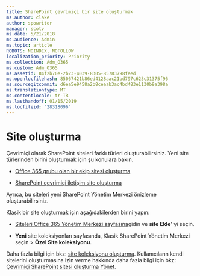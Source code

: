 ```yaml
---
title: SharePoint çevrimiçi bir site oluşturmak
ms.author: clake
author: spowriter
manager: scotv
ms.date: 5/21/2018
ms.audience: Admin
ms.topic: article
ROBOTS: NOINDEX, NOFOLLOW
localization_priority: Priority
ms.collection: Adm_O365
ms.custom: Adm_O365
ms.assetid: 84f2b70e-2b23-4039-8305-85783798feed
ms.openlocfilehash: 85067421b86ed4128aac21bd797c623c31375f96
ms.sourcegitcommit: d6ea5e9458a2b8ceaab3ac4bd483e1130b9a398a
ms.translationtype: MT
ms.contentlocale: tr-TR
ms.lasthandoff: 01/15/2019
ms.locfileid: "28318096"
---
```

# <a name="create-a-site"></a>Site oluşturma

Çevrimiçi olarak SharePoint siteleri farklı türleri oluşturabilirsiniz. Yeni site türlerinden birini oluşturmak için şu konulara bakın.
  
- [Office 365 grubu olan bir ekip sitesi oluşturma](https://go.microsoft.com/fwlink/?linkid=866292)
    
- [SharePoint çevrimiçi iletişim site oluşturma](https://go.microsoft.com/fwlink/?linkid=866294)
    
Ayrıca, bu siteleri yeni SharePoint Yönetim Merkezi önizleme oluşturabilirsiniz.
  
Klasik bir site oluşturmak için aşağıdakilerden birini yapın:
  
- [Siteleri Office 365 Yönetim Merkezi sayfasına](https://portal.office.com/adminportal/home#/SitesList)gidin ve **site Ekle**' yi seçin.
    
- **Yeni** site koleksiyonları sayfasında, Klasik SharePoint Yönetim Merkezi seçin \> **Özel Site koleksiyonu**.
    
Daha fazla bilgi için bkz: [site koleksiyonu oluşturma](https://go.microsoft.com/fwlink/?linkid=866295). Kullanıcıların kendi sitelerini oluşturmasına izin verme hakkında daha fazla bilgi için bkz: [Çevrimiçi SharePoint sitesi oluşturma Yönet](https://go.microsoft.com/fwlink/?linkid=866296).
  


